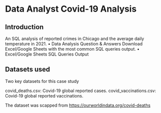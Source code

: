 # Data Analyst Covid-19 Analysis

## Introduction

An SQL analysis of reported crimes in Chicago and the average daily temperature in 2021.
  • Data Analysis Question & Answers
Download Excel/Google Sheets with the most common SQL queries output.
  • Excel/Google Sheets SQL Queries Output

## Datasets used
Two key datasets for this case study

covid_deaths.csv: Covid-19 global reported cases.
covid_vaccinations.csv: Covid-19 global reported vaccinations.


The dataset was scapped from https://ourworldindata.org/covid-deaths
